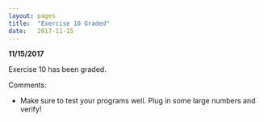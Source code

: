 ```yaml
---
layout: pages
title:  "Exercise 10 Graded"
date:   2017-11-15
---
```


**11/15/2017**

Exercise 10 has been graded. 

Comments:

- Make sure to test your programs well. Plug in some large numbers and verify!
